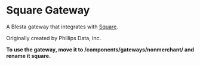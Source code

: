 # Square Gateway

A Blesta gateway that integrates with [Square](https://squareup.com/).

Originally created by Phillips Data, Inc.

**To use the gateway, move it to /components/gateways/nonmerchant/ and rename it square.**
